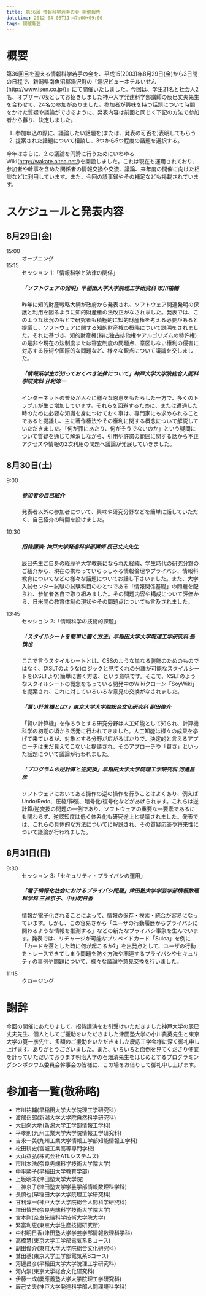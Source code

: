 ```yaml
---
title: 第36回 情報科学若手の会 開催報告
datetime: 2012-04-08T11:47:00+09:00
tags: 開催報告
---
```


<div class="entry_body">

# 概要

第36回目を迎える情報科学若手の会を、平成15(2003)年8月29日(金)から3日間の日程で、新潟県南魚沼郡湯沢町の「湯沢ビューホテルいせん(http://www.isen.co.jp/)」にて開催いたしました。今回は、学生21名と社会人2名、オブザーバ役としてお招きしました神戸大学発達科学部講師の辰巳丈夫先生を合わせて、24名の参加がありました。参加者が興味を持つ話題について時間をかけた質疑や議論ができるように、発表内容は前回と同じく下記の方法で参加者から募り、決定しました。

1. 参加申込の際に、議論したい話題を(または、発表の可否を)表明してもらう
2. 提案された話題について相談し、3つから5つ程度の話題を選択する。

今年はさらに、2\.の議論を円滑に行うためにいわゆるWiki(http://wakate.aitea.net/)を開設しました。これは現在も運用されており、参加者や幹事を含めた関係者の情報交換や交流、議論、来年度の開催に向けた相談などに利用しています。また、今回の議事録やその補足なども掲載されています。

# スケジュールと発表内容

## 8月29日(金)

<dl>

<dt>15:00</dt>

<dd>オープニング</dd>

<dt>15:15</dt>

<dd>セッション 1:「情報科学と法律の関係」

##### 「ソフトウェアの発明」早稲田大学大学院理工学研究科 市川祐輔

昨年に知的財産戦略大綱が政府から発表され、ソフトウェア関連発明の保護と利用を図るように知的財産権の法改正がなされました。発表では、このような状況のもとで研究者も積極的に知的財産権を考える必要があると提議し、ソフトウェアに関する知的財産権の概略について説明をされました。それに基づき、知的財産権(特に独占排他権やアルゴリズムの特許権)の是非や現在の法制度または審査制度の問題点、意図しない権利の侵害に対応する技術や国際的な問題など、様々な観点について議論を交しました。

##### 「情報系学生が知っておくべき法律について」神戸大学大学院総合人間科学研究科 甘利淳一

インターネットの普及が人々に様々な恩恵をもたらした一方で、多くのトラブルが生じ増加しています。それらを回避するために、または遭遇した時のために必要な知識を身につけておく事は、専門家にも求められることであると提議し、主に著作権法やその権利に関する概念について解説していただきました。「何が罪にあたり、何がそうでないのか」という疑問について質疑を通じて解消しながら、引用や許諾の範囲に関する話から不正アクセスや情報の2次利用の問題へ議論が発展していきました。</dd>

</dl>

## 8月30日(土)

<dl>

<dt>9:00</dt>

<dd>

##### 参加者の自己紹介

発表者以外の参加者について、興味や研究分野などを簡単に話していただく、自己紹介の時間を設けました。

</dd>

<dt>10:30</dt>

<dd>

##### 招待講演: 神戸大学発達科学部講師 辰己丈夫先生

辰巳先生ご自身の経歴や大学教員になられた経緯、学生時代の研究分野のご紹介から、現在の携わっていらっしゃる情報倫理やプライバシ、情報科教育についてなどの様々な話題についてお話し下さいました。また、大学入試センター試験の試験科目のひとつである「情報関係基礎」の問題を配られ、参加者各自で取り組みました。その問題内容や構成について評価から、日米間の教育体制の現状やその問題点についても言及されました。</dd>

<dt>13:45</dt>

<dd>セッション 2:「情報科学の技術的課題」

##### 「スタイルシートを簡単に書く方法」早稲田大学大学院理工学研究科 長慎也

ここで言うスタイルシートとは、CSSのような単なる装飾のためのものではなく、(XSLTのような)ロジックと見てくれの分離が可能なスタイルシートを(XSLTより)簡単に書く方法、という意味です。そこで、XSLTのようなスタイルシートの概念をもっている開発中のWikiクローン「SoyWiki」を提案され、これに対していろいろな意見の交換がなされました。

##### 「賢い計算機とは?」東京大学大学院総合文化研究科 副田俊介

「賢い計算機」を作ろうとする研究分野は人工知能として知られ、計算機科学の初期の頃から活発に行われてきました。人工知能は様々の成果を挙げて来ているが、対象とする分野が広がるばかりで、決定的と言えるアプローチは未だ見えてこないと提議され、そのアプローチや「賢さ」といった話題について議論が行われました。

##### 「プログラムの逆計算と逆変換」早稲田大学大学院理工学研究科 河邊昌彦

ソフトウェアにおいてある操作の逆の操作を行うことはよくあり、例えばUndo/Redo、圧縮/伸張、暗号化/復号化などがあげられます。これらは逆計算/逆変換の問題の一例であり、ソフトウェアの重要な一要素であるにも関わらず、逆認知度は低く体系化も研究途上と提議されました。発表では、これらの具体的な方法についてに解説され、その質疑応答や将来性について議論が行われました。</dd>

</dl>

## 8月31日(日)

<dl>

<dt>9:30</dt>

<dd>セッション 3:「セキュリティ・プライバシの運用」

##### 「電子情報化社会におけるプライバシ問題」津田塾大学学芸学部情報数理科学科 三神京子、中村明日香

情報が電子化されることによって、情報の保存・検索・統合が容易になっています。しかし、この容易さから「ユーザの行動履歴からプライバシに関わるような情報を推測する」などの新たなプライバシ事象を生んでいます。発表では、リチャージが可能なプリペイドカード「Suica」を例に「カードを落とした時に何が起こるか?」を出発点として、ユーザの行動をトレースできてしまう問題を防ぐ方法や関連するプライバシやセキュリティの事例や問題について、様々な議論や意見交換を行いました。</dd>

<dt>11:15</dt>

<dd>クロージング</dd>

</dl>

# 謝辞

今回の開催にあたりまして、招待講演をお引受けいただきました神戸大学の辰巳丈夫先生、個人としてご援助をいただきました津田塾大学の小川貴英先生と東京大学の筧一彦先生、多額のご援助をいただきました慶応工学会様に深く御礼申し上げます。ありがとうございました。また、いろいろと面倒を見てくださり便宜を計っていただいております明治大学の石畑清先生をはじめとするプログラミングシンポジウム委員会幹事会の皆様に、この場をお借りして御礼申し上げます。

# 参加者一覧(敬称略)

- 市川祐輔(早稲田大学大学院理工学研究科)
- 渡部岳郎(新潟大学大学院自然科学研究科)
- 大日向大地(新潟大学工学部情報工学科)
- 平孝則(九州工業大学大学院情報工学研究科)
- 吉永一美(九州工業大学情報工学部知能情報工学科)
- 松田耕史(宮城工業高等専門学校)
- 大山益弘(株式会社ATLシステムズ)
- 市川本浩(奈良先端科学技術大学院大学)
- 中平勝子(早稲田大学教育学部)
- 上坂明未(津田塾大学大学院)
- 三神京子(津田塾大学学芸学部情報数理科学科)
- 長慎也(早稲田大学大学院理工学研究科)
- 甘利淳一(神戸大学大学院総合人間科学研究科)
- 増田慎吾(奈良先端科学技術大学院大学)
- 宮本剛(奈良先端科学技術大学院大学)
- 繁富利恵(東京大学生産技術研究所)
- 中村明日香(津田塾大学学芸学部情報数理科学科)
- 高橋慧(東京大学工学部電気系Ｂコース)
- 副田俊介(東京大学大学院総合文化研究科)
- 鷲田基(東京大学工学部電気系Bコース)
- 河邊昌彦(早稲田大学大学院理工学研究科)
- 河内崇(東京大学総合文化研究科)
- 伊藤一成(慶應義塾大学大学院理工学研究科)
- 辰己丈夫(神戸大学発達科学部人間環境科学科)

</div>
